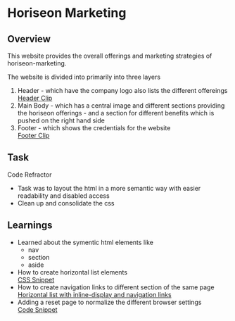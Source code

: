 # Horiseon Marketing
## Overview 

This website provides the overall offerings and marketing
strategies of horiseon-marketing.

The website is divided into primarily into three layers
1. Header - which have the company logo also lists the different offereings <br/> 
[Header Clip](assets/images/Header.png)
2. Main Body - which has a central image and different sections providing the horiseon offerings - and a section for different benefits which is pushed on the right hand side
3. Footer - which shows the credentials for the website <br/>
[Footer Clip](assets/images/footer.png)

## Task 
Code Refractor 
- Task was to layout the html in a more semantic way with easier readability and disabled access
- Clean up and consolidate the css
## Learnings 
- Learned about the symentic html elements like 
  - nav 
  - section 
  - aside
- How to create horizontal list elements <br/>
  [CSS Snippet](assets/images/CSS-Snippet.png)
- How to create navigation links to different section of the same page <br/>
[ Horizontal list with inline-display and navigation links ](assets/images/Horizontal-List.png)
- Adding a reset page to normalize the different browser settings <br/>
[Code Snippet](assets/images/Reset-Code.png)


